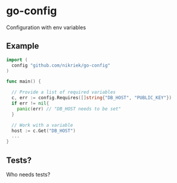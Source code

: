 # go-config
Configuration with env variables 

## Example
```go
import (
  config "github.com/nikriek/go-config"
)

func main() {

  // Provide a list of required variables
  c, err := config.Requires([]string{"DB_HOST", "PUBLIC_KEY"})
  if err != nil{
    panic(err) // "DB_HOST needs to be set"
  }

  // Work with a variable
  host := c.Get("DB_HOST")
  ...
}

```

## Tests?
Who needs tests?
